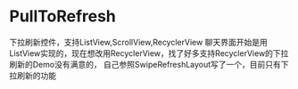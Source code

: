 # PullToRefresh
下拉刷新控件，支持ListView,ScrollView,RecyclerView
聊天界面开始是用ListView实现的，现在想改用RecyclerView，找了好多支持RecyclerView的下拉刷新的Demo没有满意的，
自己参照SwipeRefreshLayout写了一个，目前只有下拉刷新的功能
